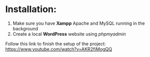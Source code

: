 # Installation:
1. Make sure you have **Xampp** Apache and MySQL running in the background
2. Create a local **WordPress** website using *phpmyadmin*

Follow this link to finish the setup of the project:
https://www.youtube.com/watch?v=AKR2fiMogQQ
